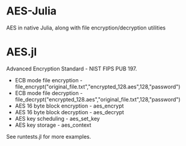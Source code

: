 # AES-Julia
AES in native Julia, along with file encryption/decryption utilities

AES.jl
======
Advanced Encryption Standard - NIST FIPS PUB 197.

* ECB mode file encryption - file_encrypt("original_file.txt","encrypted_128.aes",128,"password")
* ECB mode file decryption - file_decrypt("encrypted_128.aes","original_file.txt",128,"password")
* AES 16 byte block encryption - aes_encrypt
* AES 16 byte block decryption - aes_decrypt
* AES key scheduling - aes_set_key
* AES key storage - aes_context

See runtests.jl for more examples.
